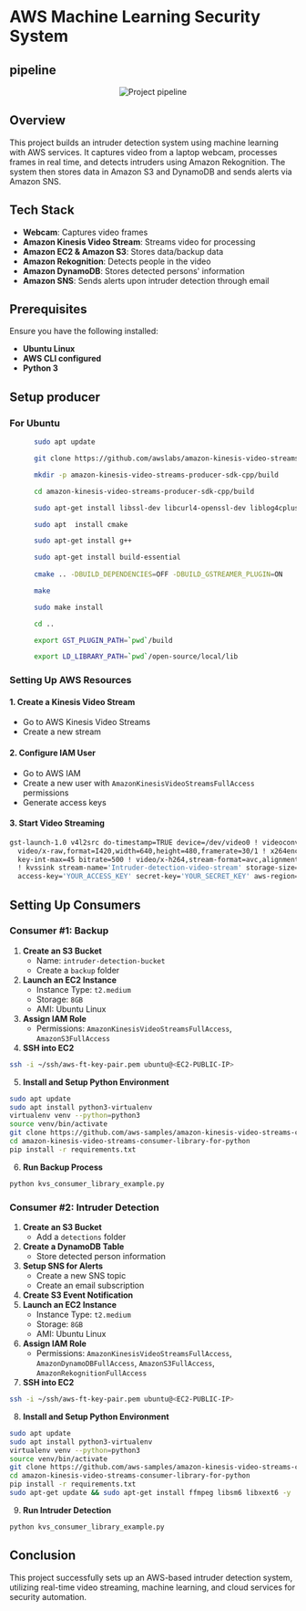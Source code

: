 # AWS Machine Learning Security System

## pipeline
<p align="center">
    <img src="https://github.com/BrianKota/machine-learning-aws-security-system/intrusion-detection/intruder_detection.png" alt="Project pipeline">
</p>

## Overview
This project builds an intruder detection system using machine learning with AWS services. It captures video from a laptop webcam, processes frames in real time, and detects intruders using Amazon Rekognition. The system then stores data in Amazon S3 and DynamoDB and sends alerts via Amazon SNS.

## Tech Stack
- **Webcam**: Captures video frames
- **Amazon Kinesis Video Stream**: Streams video for processing
- **Amazon EC2 & Amazon S3**: Stores data/backup data
- **Amazon Rekognition**: Detects people in the video
- **Amazon DynamoDB**: Stores detected persons' information
- **Amazon SNS**: Sends alerts upon intruder detection through email

## Prerequisites
Ensure you have the following installed:
- **Ubuntu Linux**
- **AWS CLI configured**
- **Python 3**

## Setup producer
### For Ubuntu
```sh
      sudo apt update

      git clone https://github.com/awslabs/amazon-kinesis-video-streams-producer-sdk-cpp.git

      mkdir -p amazon-kinesis-video-streams-producer-sdk-cpp/build

      cd amazon-kinesis-video-streams-producer-sdk-cpp/build

      sudo apt-get install libssl-dev libcurl4-openssl-dev liblog4cplus-dev libgstreamer1.0-dev libgstreamer-plugins-base1.0-dev gstreamer1.0-plugins-base-apps gstreamer1.0-plugins-bad gstreamer1.0-plugins-good gstreamer1.0-plugins-ugly gstreamer1.0-tools

      sudo apt  install cmake

      sudo apt-get install g++

      sudo apt-get install build-essential
  
      cmake .. -DBUILD_DEPENDENCIES=OFF -DBUILD_GSTREAMER_PLUGIN=ON

      make

      sudo make install

      cd ..

      export GST_PLUGIN_PATH=`pwd`/build

      export LD_LIBRARY_PATH=`pwd`/open-source/local/lib
```

### Setting Up AWS Resources
#### 1. Create a Kinesis Video Stream
- Go to AWS Kinesis Video Streams
- Create a new stream

#### 2. Configure IAM User
- Go to AWS IAM
- Create a new user with `AmazonKinesisVideoStreamsFullAccess` permissions
- Generate access keys

#### 3. Start Video Streaming
```sh
gst-launch-1.0 v4l2src do-timestamp=TRUE device=/dev/video0 ! videoconvert ! \
  video/x-raw,format=I420,width=640,height=480,framerate=30/1 ! x264enc bframes=0 \
  key-int-max=45 bitrate=500 ! video/x-h264,stream-format=avc,alignment=au,profile=baseline \
  ! kvssink stream-name='Intruder-detection-video-stream' storage-size=512 \
  access-key='YOUR_ACCESS_KEY' secret-key='YOUR_SECRET_KEY' aws-region='us-east-1'
```

## Setting Up Consumers
### Consumer #1: Backup
1. **Create an S3 Bucket**
   - Name: `intruder-detection-bucket`
   - Create a `backup` folder
2. **Launch an EC2 Instance**
   - Instance Type: `t2.medium`
   - Storage: `8GB`
   - AMI: Ubuntu Linux
3. **Assign IAM Role**
   - Permissions: `AmazonKinesisVideoStreamsFullAccess`, `AmazonS3FullAccess`
4. **SSH into EC2**
```sh
ssh -i ~/ssh/aws-ft-key-pair.pem ubuntu@<EC2-PUBLIC-IP>
```
5. **Install and Setup Python Environment**
```sh
sudo apt update
sudo apt install python3-virtualenv
virtualenv venv --python=python3
source venv/bin/activate
git clone https://github.com/aws-samples/amazon-kinesis-video-streams-consumer-library-for-python.git
cd amazon-kinesis-video-streams-consumer-library-for-python
pip install -r requirements.txt
```
6. **Run Backup Process**
```sh
python kvs_consumer_library_example.py
```

### Consumer #2: Intruder Detection
1. **Create an S3 Bucket**
   - Add a `detections` folder
2. **Create a DynamoDB Table**
   - Store detected person information
3. **Setup SNS for Alerts**
   - Create a new SNS topic
   - Create an email subscription
4. **Create S3 Event Notification**
5. **Launch an EC2 Instance**
   - Instance Type: `t2.medium`
   - Storage: `8GB`
   - AMI: Ubuntu Linux
6. **Assign IAM Role**
   - Permissions: `AmazonKinesisVideoStreamsFullAccess`, `AmazonDynamoDBFullAccess`, `AmazonS3FullAccess`, `AmazonRekognitionFullAccess`
7. **SSH into EC2**
```sh
ssh -i ~/ssh/aws-ft-key-pair.pem ubuntu@<EC2-PUBLIC-IP>
```
8. **Install and Setup Python Environment**
```sh
sudo apt update
sudo apt install python3-virtualenv
virtualenv venv --python=python3
source venv/bin/activate
git clone https://github.com/aws-samples/amazon-kinesis-video-streams-consumer-library-for-python.git
cd amazon-kinesis-video-streams-consumer-library-for-python
pip install -r requirements.txt
sudo apt-get update && sudo apt-get install ffmpeg libsm6 libxext6 -y
```
9. **Run Intruder Detection**
```sh
python kvs_consumer_library_example.py
```

## Conclusion
This project successfully sets up an AWS-based intruder detection system, utilizing real-time video streaming, machine learning, and cloud services for security automation.
